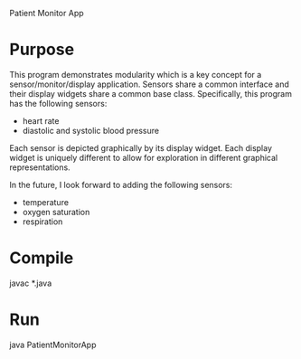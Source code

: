 Patient Monitor App

Purpose
=======
This program demonstrates modularity which is a key concept for a sensor/monitor/display application. Sensors share a common interface and their display widgets share a common base class. 
Specifically, this program has the following sensors:
 - heart rate
 - diastolic and systolic blood pressure

Each sensor is depicted graphically by its display widget. 
Each display widget is uniquely different to allow for exploration in different graphical representations.

In the future, I look forward to adding the following sensors:
 - temperature
 - oxygen saturation
 - respiration

Compile
=======
javac *.java

Run
===
java PatientMonitorApp
